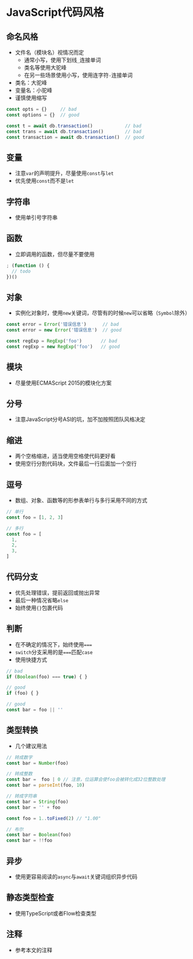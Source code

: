 # JavaScript代码风格

## 命名风格

- 文件名（模块名）视情况而定
  - 通常小写，使用下划线`_`连接单词
  - 类名等使用大驼峰
  - 在另一些场景使用小写，使用连字符`-`连接单词
- 类名：大驼峰
- 变量名：小驼峰
- 谨慎使用缩写

```javascript
const opts = {}     // bad
const options = {}  // good

const t = await db.transaction()            // bad
const trans = await db.transaction()        // bad
const transaction = await db.transaction()  // good
```

## 变量

- 注意`var`的声明提升，尽量使用`const`与`let`
- 优先使用`const`而不是`let`

## 字符串

- 使用单引号字符串

## 函数

- 立即调用的函数，但尽量不要使用

```javascript
; (function () {
  // todo
})()
```

## 对象

- 实例化对象时，使用`new`关键词，尽管有的时候`new`可以省略（`Symbol`除外）

```Javascript
const error = Error('错误信息')      // bad
const error = new Error('错误信息')  // good

const regExp = RegExp('foo')       // bad
const regExp = new RegExp('foo')   // good
```

## 模块

- 尽量使用ECMAScript 2015的模块化方案

## 分号

- 注意JavaScript分号ASI的坑，加不加按照团队风格决定

## 缩进

- 两个空格缩进，适当使用空格使代码更好看
- 使用空行分割代码块，文件最后一行后面加一个空行

## 逗号

- 数组、对象、函数等的形参表单行与多行采用不同的方式

```javascript
// 单行
const foo = [1, 2, 3]

// 多行
const foo = [
  1,
  2,
  3,
]
```

## 代码分支

- 优先处理错误，提前返回或抛出异常
- 最后一种情况省略`else`
- 始终使用`{}`包裹代码

## 判断

- 在不确定的情况下，始终使用`===`
- `switch`分支采用的是`===`匹配`case`
- 使用快捷方式

```javascript
// bad
if (Boolean(foo) === true) { }

// good
if (foo) { }

// good
const bar = foo || ''
```

## 类型转换

- 几个建议用法

```Javascript
// 转成数字
const bar = Number(foo)

// 转成整数
const bar =  foo | 0 // 注意，位运算会使foo会被转化成32位整数处理
const bar = parseInt(foo, 10)

// 转成字符串
const bar = String(foo)
const bar = '' + foo

const foo = 1..toFixed(2) // "1.00"

// 布尔
const bar = Boolean(foo)
const bar = !!foo

```

## 异步

- 使用更容易阅读的`async`与`await`关键词组织异步代码

## 静态类型检查

- 使用TypeScript或者Flow检查类型

## 注释

- 参考本文的注释
